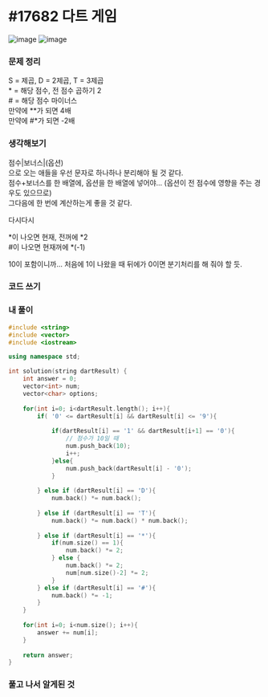 # #17682 다트 게임

![image](https://user-images.githubusercontent.com/28949235/123090038-a5e40600-d462-11eb-8837-265759b975ae.png)
![image](https://user-images.githubusercontent.com/28949235/123090070-ada3aa80-d462-11eb-94cd-445f93a33e11.png)

### 문제 정리

S = 제곱, D = 2제곱, T = 3제곱  
\* = 해당 점수, 전 점수 곱하기 2  
\# = 해당 점수 마이너스  
만약에 \**가 되면 4배  
만약에 #\*가 되면 -2배

### 생각해보기  

점수|보너스|(옵션)  
으로 오는 애들을 우선 문자로 하나하나 분리해야 될 것 같다.  
점수+보너스를 한 배열에, 옵션을 한 배열에 넣어야... (옵션이 전 점수에 영향을 주는 경우도 있으므로)  
그다음에 한 번에 계산하는게 좋을 것 같다.  

다시다시

*이 나오면 현재, 전꺼에 *2  
#이 나오면 현재꺼에 *(-1)

10이 포함이니까... 처음에 1이 나왔을 때 뒤에가 0이면 분기처리를 해 줘야 할 듯.

### 코드 쓰기

### 내 풀이

```c++
#include <string>
#include <vector>
#include <iostream>

using namespace std;

int solution(string dartResult) {
    int answer = 0;
    vector<int> num;
    vector<char> options;
    
    for(int i=0; i<dartResult.length(); i++){
        if( '0' <= dartResult[i] && dartResult[i] <= '9'){
            
            if(dartResult[i] == '1' && dartResult[i+1] == '0'){
                // 점수가 10일 때
                num.push_back(10);
                i++;
            }else{
                num.push_back(dartResult[i] - '0');
            }
            
        } else if (dartResult[i] == 'D'){
            num.back() *= num.back();
            
        } else if (dartResult[i] == 'T'){
            num.back() *= num.back() * num.back();
            
        } else if (dartResult[i] == '*'){
            if(num.size() == 1){
                num.back() *= 2;
            } else {
                num.back() *= 2;
                num[num.size()-2] *= 2;
            }
        } else if (dartResult[i] == '#'){
            num.back() *= -1;
        }
    }
    
    for(int i=0; i<num.size(); i++){
        answer += num[i];
    }
    
    return answer;
}
```



### 풀고 나서 알게된 것

